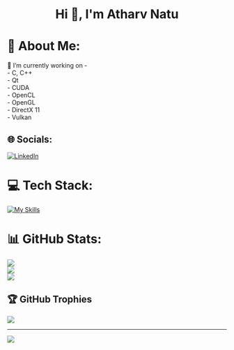 
<h1 align="center">Hi 👋, I'm Atharv Natu</h1>


# 💫 About Me:
🔭 I’m currently working on - <br> - C, C++<br> - Qt<br> - CUDA<br> - OpenCL<br> - OpenGL<br> - DirectX 11<br> - Vulkan<br>


## 🌐 Socials:
[![LinkedIn](https://img.shields.io/badge/LinkedIn-%230077B5.svg?logo=linkedin&logoColor=white)](https://linkedin.com/in/https://www.linkedin.com/in/atharv-natu-14155a240/) 

# 💻 Tech Stack:
[![My Skills](https://skillicons.dev/icons?i=windows,apple,linux,arch,ubuntu,c,cpp,cs,java,py,clion,dotnet,github,notion,opencv,qt,raspberrypi,sqlite,vscode&perline=5)](https://skillicons.dev)
# 📊 GitHub Stats:
![](https://github-readme-stats.vercel.app/api?username=AtharvNatu&theme=radical&hide_border=true&include_all_commits=false&count_private=false)<br/>
![](https://github-readme-streak-stats.herokuapp.com/?user=AtharvNatu&theme=radical&hide_border=true)<br/>
![](https://github-readme-stats.vercel.app/api/top-langs/?username=AtharvNatu&theme=radical&hide_border=true&include_all_commits=false&count_private=false&layout=compact)

## 🏆 GitHub Trophies
![](https://github-profile-trophy.vercel.app/?username=AtharvNatu&theme=radical&no-frame=false&no-bg=false&margin-w=4)

---
[![](https://visitcount.itsvg.in/api?id=AtharvNatu&icon=0&color=0)](https://visitcount.itsvg.in)

<!-- Proudly created with GPRM ( https://gprm.itsvg.in ) -->
